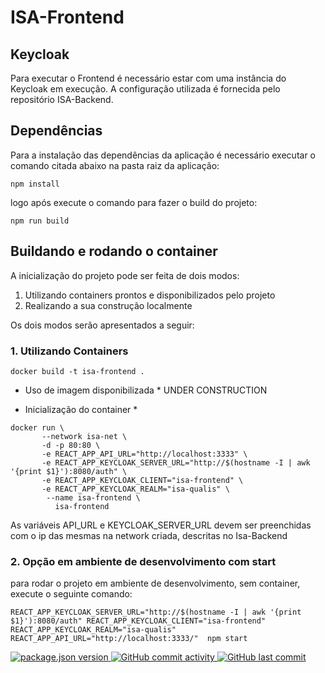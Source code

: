 # ISA-Frontend

## Keycloak
Para executar o Frontend é necessário estar com uma instância do Keycloak em execução.
A configuração utilizada é fornecida pelo repositório ISA-Backend.

## Dependências
Para a instalação das dependências da aplicação é necessário executar o comando citada abaixo na pasta raiz da aplicação:
```
npm install
```
logo após execute o comando para fazer o build do projeto:
``` 
npm run build
```
## Buildando e rodando o container
A inicialização do projeto pode ser feita de dois modos:
1. Utilizando containers prontos e disponibilizados pelo projeto 
2. Realizando a sua construção localmente

Os dois modos serão apresentados a seguir:

### 1. Utilizando Containers 
```
docker build -t isa-frontend .
```
* Uso de imagem disponibilizada *
UNDER CONSTRUCTION

* Inicialização do container *

```
docker run \
       --network isa-net \
       -d -p 80:80 \
       -e REACT_APP_API_URL="http://localhost:3333" \
       -e REACT_APP_KEYCLOAK_SERVER_URL="http://$(hostname -I | awk '{print $1}'):8080/auth" \
       -e REACT_APP_KEYCLOAK_CLIENT="isa-frontend" \
       -e REACT_APP_KEYCLOAK_REALM="isa-qualis" \
        --name isa-frontend \
          isa-frontend
```
As variáveis API_URL e KEYCLOAK_SERVER_URL devem ser preenchidas com o ip das mesmas na network criada, descritas no Isa-Backend

### 2. Opção em ambiente de desenvolvimento com start

para rodar o projeto em ambiente de desenvolvimento, sem container, execute o seguinte comando:
```
REACT_APP_KEYCLOAK_SERVER_URL="http://$(hostname -I | awk '{print $1}'):8080/auth" REACT_APP_KEYCLOAK_CLIENT="isa-frontend" REACT_APP_KEYCLOAK_REALM="isa-qualis" REACT_APP_API_URL="http://localhost:3333/"  npm start
```

<a href="https://github.com/isa-robot/checkin-frontend/blob/master/package.json"> 
<img src="https://img.shields.io/badge/package.json%20version%20-1.0.0-green.svg?style=flat" href="https://github.com/isa-robot/checkin-frontend/blob/master/package.json" alt="package.json version"></img>
</a>

<a href="https://github.com/isa-robot/checkin-frontend/commits">
<img src="https://img.shields.io/badge/GitHub%20commit%20activity-up-green.svg?style=flat" href="https://github.com/isa-robot/checkin-frontend/commits" alt="GitHub commit activity"></img>
</a>
  
<a href="https://github.com/isa-robot/checkin-frontend/commit/">
<img src="https://img.shields.io/badge/GitHub%20last%20commit-up-green.svg?style=flat" href="https://github.com/isa-robot/checkin-frontend/commit/" alt="GitHub last commit"></img>
</a>
